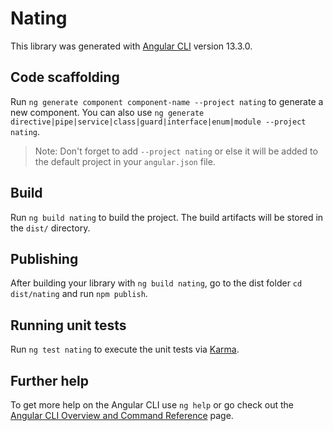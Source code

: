 # Nating

This library was generated with [Angular CLI](https://github.com/angular/angular-cli) version 13.3.0.

## Code scaffolding

Run `ng generate component component-name --project nating` to generate a new component. You can also use `ng generate directive|pipe|service|class|guard|interface|enum|module --project nating`.
> Note: Don't forget to add `--project nating` or else it will be added to the default project in your `angular.json` file. 

## Build

Run `ng build nating` to build the project. The build artifacts will be stored in the `dist/` directory.

## Publishing

After building your library with `ng build nating`, go to the dist folder `cd dist/nating` and run `npm publish`.

## Running unit tests

Run `ng test nating` to execute the unit tests via [Karma](https://karma-runner.github.io).

## Further help

To get more help on the Angular CLI use `ng help` or go check out the [Angular CLI Overview and Command Reference](https://angular.io/cli) page.
